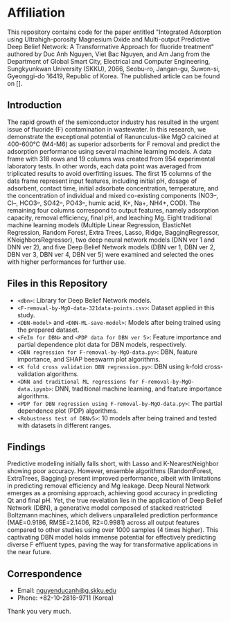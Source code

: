 # Affiliation

This repository contains code for the paper entitled "Integrated Adsorption using Ultrahigh-porosity Magnesium Oxide and Multi-output Predictive Deep Belief Network: A Transformative Approach for fluoride treatment" authored by Duc Anh Nguyen, Viet Bac Nguyen, and Am Jang from the Department of Global Smart City, Electrical and Computer Engineering, Sungkyunkwan University (SKKU), 2066, Seobu-ro, Jangan-gu, Suwon-si, Gyeonggi-do 16419, Republic of Korea. The published article can be found on [].

## Introduction

The rapid growth of the semiconductor industry has resulted in the urgent issue of fluoride (F) contamination in wastewater. In this research, we demonstrate the exceptional potential of Ranunculus-like MgO calcined at 400-600°C (M4-M6) as superior adsorbents for F removal and predict the adsorption performance using several machine learning models. A data frame with 318 rows and 19 columns was created from 954 experimental laboratory tests. In other words, each data point was averaged from triplicated results to avoid overfitting issues. The first 15 columns of the data frame represent input features, including initial pH, dosage of adsorbent, contact time, initial adsorbate concentration, temperature, and the concentration of individual and mixed co-existing components (NO3–, Cl–, HCO3–, SO42–, PO43–, humic acid, K+, Na+, NH4+, COD). The remaining four columns correspond to output features, namely adsorption capacity, removal efficiency, final pH, and leaching Mg. Eight traditional machine learning models (Multiple Linear Regression, ElasticNet Regression, Random Forest, Extra Trees, Lasso, Ridge, BaggingRegressor, KNeighborsRegressor), two deep neural network models (DNN ver 1 and DNN ver 2), and five Deep Belief Network models (DBN ver 1, DBN ver 2, DBN ver 3, DBN ver 4, DBN ver 5) were examined and selected the ones with higher performances for further use.

## Files in this Repository

- `<dbn>`: Library for Deep Belief Network models.
- `<F-removal-by-MgO-data-321data-points.csv>`: Dataset applied in this study.
- `<DBN-model>` and `<DNN-ML-save-model>`: Models after being trained using the prepared dataset.
- `<FeIm for DBN>` and `<PDP data for DBN ver 5>`: Feature importance and partial dependence plot data for DBN models, respectively.
- `<DBN regression for F-removal-by-MgO-data.py>`: DBN, feature importance, and SHAP beeswarm plot algorithms.
- `<K fold cross validation DBN regression.py>`: DBN using k-fold cross-validation algorithms.
- `<DNN and traditional ML regressions for F-removal-by-MgO-data.ipynb>`: DNN, traditional machine learning, and feature importance algorithms.
- `<PDP for DBN regression using F-removal-by-MgO-data.py>`: The partial dependence plot (PDP) algorithms.
- `<Robustness test of DBNv5>`: 10 models after being trained and tested with datasets in different ranges.

## Findings

Predictive modeling initially falls short, with Lasso and K-NearestNeighbor showing poor accuracy. However, ensemble algorithms (RandomForest, ExtraTrees, Bagging) present improved performance, albeit with limitations in predicting removal efficiency and Mg leakage. Deep Neural Network emerges as a promising approach, achieving good accuracy in predicting Qt and final pH. Yet, the true revelation lies in the application of Deep Belief Network (DBN), a generative model composed of stacked restricted Boltzmann machines, which delivers unparalleled prediction performance (MAE=0.9186, RMSE=2.1406, R2=0.9981) across all output features compared to other studies using over 1000 samples (4 times higher). This captivating DBN model holds immense potential for effectively predicting diverse F effluent types, paving the way for transformative applications in the near future.

## Correspondence

- Email: nguyenducanh@g.skku.edu
- Phone: +82-10-2816-9711 (Korea)

Thank you very much.

